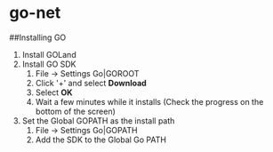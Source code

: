 # go-net
##Installing GO
1. Install GOLand
2. Install GO SDK
   1. File -> Settings Go|GOROOT
   2. Click '+' and select **Download**
   3. Select **OK**
   4. Wait a few minutes while it installs (Check the progress on the bottom of the screen)
3. Set the Global GOPATH as the install path
   1. File -> Settings Go|GOPATH
   2. Add the SDK to the Global Go PATH